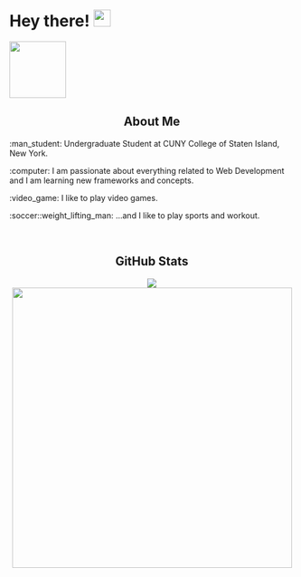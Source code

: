 # Hey there! <img src="https://raw.githubusercontent.com/MartinHeinz/MartinHeinz/master/wave.gif" width="30"/>
<a href="https://www.linkedin.com/in/bolaghaly/" target="_blank"> <img src="https://img.shields.io/badge/-BolaGhaly-blue?style=flat-square&logo=Linkedin&logoColor=white&link=https://www.linkedin.com/in/bolaghaly63/" width="100"/> </a>
  
<h2 align="center">About Me</h2>
<p>:man_student: Undergraduate Student at CUNY College of Staten Island, New York.</p>
<p>:computer: I am passionate about everything related to Web Development and I am learning new frameworks and concepts.</p>
<p>:video_game: I like to play video games.</p>
<p>:soccer::weight_lifting_man: ...and I like to play sports and workout.</p>

<br/>

<h2 align="center">GitHub Stats</h2>
<div align="center">
  <img align="center" src="http://github-readme-streak-stats.herokuapp.com?user=BolaGhaly&theme=github-dark&date_format=M%20j%5B%2C%20Y%5D&stroke=4CCCFF&ring=DD2727&fire=DD2727&currStreakLabel=FDFDFD&dates=A0A0A0&sideLabels=FDFDFD" />
  <img align="center" src="https://github-readme-stats.vercel.app/api/top-langs/?username=BolaGhaly&layout=compact&theme=github_dark&card_width=445&langs_count=10&exclude_repo=CSC332-Operating-System-Project&border_color=4CCCFF" width="495" />
</div>
